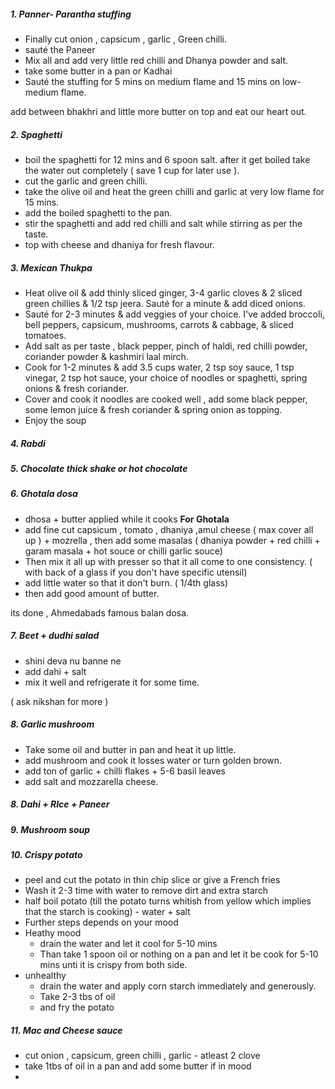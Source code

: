 ##### 1. **Panner- Parantha stuffing**

- Finally cut onion , capsicum , garlic , Green chilli.
- sauté the Paneer
- Mix all and add very little red chilli and Dhanya powder and salt.
- take some butter in a pan or Kadhai 
- Sauté the stuffing for 5 mins on medium flame and 15 mins on low-medium flame.

add between bhakhri and little more butter on top and eat our heart out.

##### 2. Spaghetti

- boil the spaghetti for 12 mins and 6 spoon salt. after it get boiled take the water out completely ( save 1 cup for later use ).
- cut the garlic and green chilli.
- take the olive oil and heat the green chilli and garlic at very low flame for 15 mins.
- add the boiled spaghetti to the pan.
- stir the spaghetti and add red chilli and salt while stirring as per the taste.
- top with cheese and dhaniya for fresh flavour.

##### 3. Mexican Thukpa

- Heat olive oil & add thinly sliced ginger, 3-4 garlic cloves & 2 sliced green chillies & 1/2 tsp jeera. Sauté for a minute & add diced onions.
- Sauté for 2-3 minutes & add veggies of your choice. I've added broccoli, bell peppers, capsicum, mushrooms, carrots & cabbage, & sliced tomatoes.
- Add salt as per taste , black pepper, pinch of haldi, red chilli powder, coriander powder & kashmiri laal mirch.
- Cook for 1-2 minutes & add 3.5 cups water, 2 tsp soy sauce, 1 tsp vinegar, 2 tsp hot sauce, your choice of noodles or spaghetti, spring onions & fresh coriander. 
 - Cover and cook it noodles are cooked well ,  add some black pepper, some lemon juice & fresh coriander & spring onion as topping. 
 - Enjoy the soup

##### 4. Rabdi

##### 5. Chocolate thick shake or hot chocolate

##### 6. Ghotala dosa 

- dhosa + butter applied while it cooks
**For Ghotala** 
- add fine cut  capsicum , tomato , dhaniya ,amul cheese ( max cover all up ) + mozrella , then add some masalas ( dhaniya powder + red chilli + garam masala + hot souce or chilli garlic souce)
- Then mix it all up with presser so that it all come to one consistency. ( with back of a glass if you don't have specific utensil)
- add little water so that it don't burn. ( 1/4th glass)
- then add good amount of butter.

its done , Ahmedabads famous balan dosa. 

##### 7. Beet + dudhi salad
- shini deva nu banne ne 
- add dahi + salt 
- mix it well and refrigerate it for some time. 

( ask nikshan for more )

##### 8. Garlic mushroom

- Take some oil and butter in pan and heat it up little.
- add mushroom and cook it losses water or turn golden brown.
- add ton of garlic + chilli flakes + 5-6 basil leaves 
- add salt and mozzarella cheese.

##### 8. Dahi + RIce + Paneer

##### 9. Mushroom soup 

##### 10. Crispy potato 
- peel and cut the potato in thin chip slice or give a French fries 
- Wash it 2-3 time with water to remove dirt and extra starch 
- half boil potato (till the potato turns whitish from yellow which implies that the starch is cooking) - water + salt
- Further steps depends on your mood 
- Heathy mood 
    - drain the water and let it cool for 5-10 mins 
    - Than take 1 spoon oil or nothing on a pan and let it be cook for 5-10 mins unti it is crispy from both side.
- unhealthy 
   - drain the water and apply corn starch immediately and generously. 
   - Take 2-3 tbs of oil 
   - and fry the potato 

##### 11. Mac and Cheese sauce

- cut onion , capsicum, green chilli , garlic - atleast 2 clove 
- take 1tbs of oil in a pan and add some butter if in mood 
- 
